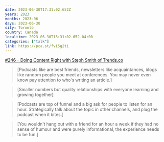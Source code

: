 ```yaml
---
date: 2023-06-30T17:31:02.652Z
years: 2023
months: 2023-06
days: 2023-06-30
city: Toronto
country: Canada
localtime: 2023-06-30T13:31:02.652-04:00
categories: ["talk"]
link: https://pca.st/fvi5g2ti
---
```

[#246 – Doing Content Right with Steph Smith of Trends.co](https://pca.st/fvi5g2ti)

> [Podcasts like are best friends, newsletters like acquaintances, blogs like random people you meet at conferences. You may never even know pay attention to who's writing an article.]

> [Smaller numbers but quality relationships with everyone learning and growing together]

> [Podcasts are top of funnel and a big ask for people to listen for an hour. Strategically talk about the topic in other channels, and plug the podcast when it bites.]

> [You wouldn't hang out with a friend for an hour a week if they had no sense of humour and were purely informational, the experience needs to be fun.]
